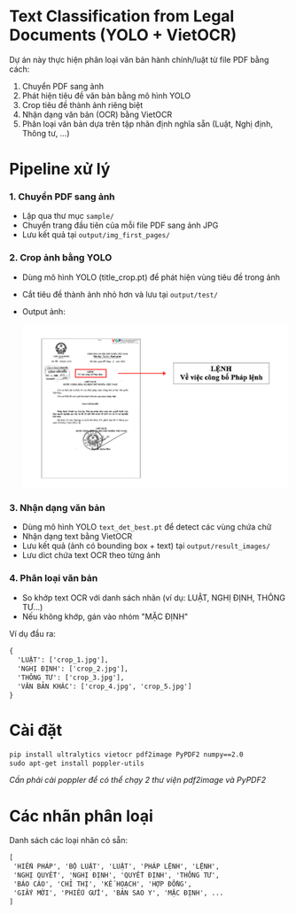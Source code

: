 # Text Classification from Legal Documents (YOLO + VietOCR)
Dự án này thực hiện phân loại văn bản hành chính/luật từ file PDF bằng cách:
1. Chuyển PDF sang ảnh
2. Phát hiện tiêu đề văn bản bằng mô hình YOLO
3. Crop tiêu đề thành ảnh riêng biệt
4. Nhận dạng văn bản (OCR) bằng VietOCR
5. Phân loại văn bản dựa trên tập nhãn định nghĩa sẵn (Luật, Nghị định, Thông tư, ...)

# Pipeline xử lý
### 1. Chuyển PDF sang ảnh
* Lặp qua thư mục ```sample/```
* Chuyển trang đầu tiên của mỗi file PDF sang ảnh JPG
* Lưu kết quả tại ```output/img_first_pages/```

### 2. Crop ảnh bằng YOLO
* Dùng mô hình YOLO (title_crop.pt) để phát hiện vùng tiêu đề trong ảnh
* Cắt tiêu đề thành ảnh nhỏ hơn và lưu tại ```output/test/```
* Output ảnh:

    ![output](/output/mophong.png)

### 3. Nhận dạng văn bản
* Dùng mô hình YOLO ```text_det_best.pt``` để detect các vùng chứa chữ
* Nhận dạng text bằng VietOCR
* Lưu kết quả (ảnh có bounding box + text) tại ```output/result_images/```
* Lưu dict chứa text OCR theo từng ảnh

### 4. Phân loại văn bản
* So khớp text OCR với danh sách nhãn (ví dụ: LUẬT, NGHỊ ĐỊNH, THÔNG TƯ...)
* Nếu không khớp, gán vào nhóm "MẶC ĐỊNH"

Ví dụ đầu ra:
```
{
  'LUẬT': ['crop_1.jpg'],
  'NGHỊ ĐỊNH': ['crop_2.jpg'],
  'THÔNG TƯ': ['crop_3.jpg'],
  'VĂN BẢN KHÁC': ['crop_4.jpg', 'crop_5.jpg']
}
```

# Cài đặt
```
pip install ultralytics vietocr pdf2image PyPDF2 numpy==2.0
sudo apt-get install poppler-utils
```
*Cần phải cài poppler để có thể chạy 2 thư viện pdf2image và PyPDF2*

# Các nhãn phân loại 
Danh sách các loại nhãn có sẵn:
```
[
 'HIẾN PHÁP', 'BỘ LUẬT', 'LUẬT', 'PHÁP LỆNH', 'LỆNH',
 'NGHỊ QUYẾT', 'NGHỊ ĐỊNH', 'QUYẾT ĐỊNH', 'THÔNG TƯ',
 'BÁO CÁO', 'CHỈ THỊ', 'KẾ HOẠCH', 'HỢP ĐỒNG',
 'GIẤY MỜI', 'PHIẾU GỬI', 'BẢN SAO Y', 'MẶC ĐỊNH', ...
]
```
